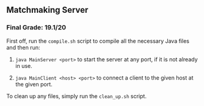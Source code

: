 ## Matchmaking Server

### Final Grade: 19.1/20

First off, run the `compile.sh` script to compile all the necessary Java files and then run:

1. `java MainServer <port>` to start the server at any port, if it is not already in use.

2. `java MainClient <host> <port>` to connect a client to the given host at the given port.

To clean up any files, simply run the `clean_up.sh` script.
